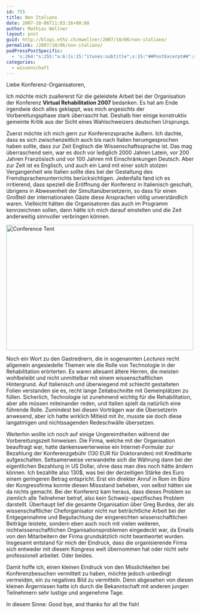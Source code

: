 ```yaml
---
id: 755
title: Non Italiano
date: 2007-10-06T11:03:26+00:00
author: Mathias Wellner
layout: post
guid: http://blogs.ethz.ch/mwellner/2007/10/06/non-italiano/
permalink: /2007/10/06/non-italiano/
podPressPostSpecific:
  - 's:264:"s:255:"a:6:{s:15:"itunes:subtitle";s:15:"##PostExcerpt##";s:14:"itunes:summary";s:15:"##PostExcerpt##";s:15:"itunes:keywords";s:17:"##WordPressCats##";s:13:"itunes:author";s:10:"##Global##";s:15:"itunes:explicit";s:7:"Default";s:12:"itunes:block";s:7:"Default";}";";'
categories:
  - wissenschaft
---
```

Liebe Konferenz-Organisatoren,

Ich möchte mich zuallererst für die geleistete Arbeit bei der Organisation der Konferenz **Virtual Rehabilitation 2007** bedanken. Es hat am Ende irgendwie doch alles geklappt, was mich angesichts der Vorbereitungsphase stark überrascht hat. Deshalb hier einige konstruktiv gemeinte Kritik aus der Sicht eines Wahlschweizers deutschen Ursprungs.

Zuerst möchte ich mich gern zur Konferenzsprache äußern. Ich dachte, dass es sich zwischenzeitlich auch bis nach Italien herumgesprochen haben sollte, dass zur Zeit Englisch die Wissenschaftssprache ist. Das mag überraschend sein, war es doch vor lediglich 2000 Jahren Latein, vor 200 Jahren Französisch und vor 100 Jahren mit Einschränkungen Deutsch. Aber zur Zeit ist es Englisch, und auch ein Land mit einer solch stolzen Vergangenheit wie Italien sollte dies bei der Gestaltung des Fremdsprachenunterrichts berücksichtigen. Jedenfalls fand ich es irritierend, dass speziell die Eröffnung der Konferenz in Italienisch geschah, übrigens in Abwesenheit der Simultanübersetzerin, so dass für einen Großteil der internationalen Gäste diese Ansprachen völlig unverständlich waren. Vielleicht hätten die Organisatoren das auch im Programm kennzeichnen sollen, dann hätte ich mich darauf einstellen und die Zeit anderweitig sinnvoller verbringen können.

[<img src="http://farm3.static.flickr.com/2135/1494739873_fce072e3d2.jpg" alt="Conference Tent" height="334" width="500" />](http://www.flickr.com/photos/mwellner/1494739873/ "Photo Sharing")

Noch ein Wort zu den Gastrednern, die in sogenannten _Lectures_ recht allgemein angesiedelte Themen wie die Rolle von Technologie in der Rehabilitation erörterten. Es waren allesamt ältere Herren, die meisten wohlbeleibt und nicht unmittelbar mit einem wissenschaftlichen Hintergrund. Auf Italienisch und überwiegend mit schlecht gestalteten Folien verstanden sie es, recht lange Zeitabschnitte mit Gemeinplätzen zu füllen. Sicherlich, Technologie ist zunehmend wichtig für die Rehabilitation, aber alle müssen miteinander reden, und Italien spielt da natürlich eine führende Rolle. Zumindest bei diesen Vorträgen war die Übersetzerin anwesend, aber ich hatte wirklich Mitleid mit ihr, musste sie doch diese langatmigen und nichtssagenden Redeschwälle übersetzen.

Weiterhin wollte ich noch auf einige Ungereimtheiten während der Vorbereitungszeit hinweisen. Die Firma, welche mit der Organisation beauftragt war, hatte dankenswerterweise ein Internet-Formular zur Bezahlung der Konferenzgebühr (130 EUR für Doktoranden) mit Kreditkarte aufgeschalten. Seltsamerweise verwandelte sich die Währung dann bei der eigentlichen Bezahlung in US Dollar, ohne dass man dies noch hätte ändern können. Ich bezahlte also 130$, was bei der derzeitigen Stärke des Euro einem geringeren Betrag entspricht. Erst ein direkter Anruf in Rom im Büro der Kongressfirma konnte diesen Missstand beheben, von selbst hätten sie da nichts gemacht. Bei der Konferenz kam heraus, dass dieses Problem so ziemlich alle Teilnehmer betraf, also kein Schweiz-spezifisches Problem darstellt. Überhaupt lief die gesamte Organisation über Greg Burdea, der als wissenschaftlicher Cheforganisator nicht nur beträchtliche Arbeit bei der Entgegennahme und Begutachtung der eingereichten wissenschaftlichen Beiträge leistete, sondern eben auch noch mit vielen weiteren, nichtwissenschaftlichen Organisationsproblemen eingedeckt war, da Emails von den Mitarbeitern der Firma grundsätzlich nicht beantwortet wurden. Insgesamt entstand für mich der Eindruck, dass die organisierende Firma sich entweder mit diesem Kongress weit übernommen hat oder nicht sehr professionell arbeitet. Oder beides.

Damit hoffe ich, einen kleinen Eindruck von den Misslichkeiten bei Konferenzbesuchen vermittelt zu haben, möchte jedoch unbedingt vermeiden, ein zu negatives Bild zu vermitteln. Denn abgesehen von diesen kleinen Ärgernissen hatte ich durch die Bekanntschaft mit anderen jungen Teilnehmern sehr lustige und angenehme Tage.

In diesem Sinne: Good bye, and thanks for all the fish!